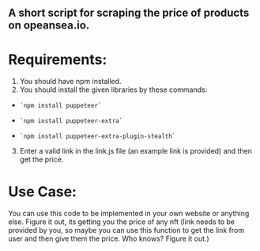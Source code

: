  ## A short script for scraping the price of products on opeansea.io.

 # Requirements:

 1. You should have npm installed.
 2. You should install the given libraries by these commands:
  -     `npm install puppeteer`
  -     `npm install puppeteer-extra`
  -     `npm install puppeteer-extra-plugin-stealth`
3. Enter a valid link in the link.js file (an example link is provided) and then get the price.

# Use Case:

You can use this code to be implemented in your own website or anything else. Figure it out, its getting you the price of any nft (link needs to be provided by you, so maybe you can use this function to get the link from user and then give them the price. Who knows? Figure it out.)
